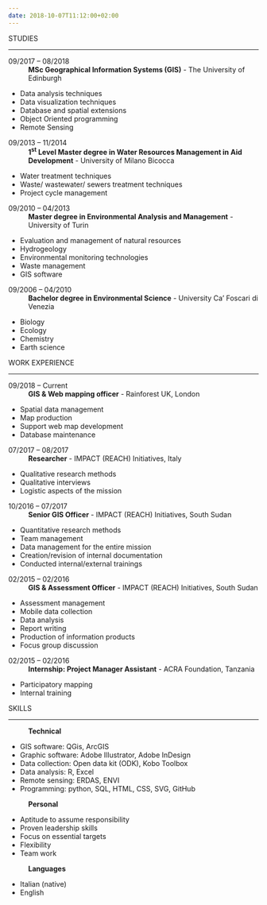```yaml
---
date: 2018-10-07T11:12:00+02:00
---
```

<dl>
    <dt class="vitaetitle">STUDIES</dt>
</dl>
<hr>
<dl>
    <dt class="vitaedt">09/2017 – 08/2018</dt>
    <dd><b>MSc Geographical Information Systems (GIS)</b> -  The University of Edinburgh</dd>
    <ul class="vitaelist">
        <li>Data analysis techniques</li>
        <li>Data visualization techniques</li>
        <li>Database and spatial extensions</li>
        <li>Object Oriented programming</li>
        <li>Remote Sensing</li>
    </ul>
</dl>

<dl>
    <dt class="vitaedt">09/2013 – 11/2014</dt>
    <dd><b>1<sup>st</sup> Level Master degree in Water Resources Management in Aid Development</b> -  University of Milano Bicocca</dd>
    <ul class="vitaelist">
        <li>Water treatment techniques</li>
        <li>Waste/ wastewater/ sewers treatment techniques</li>
        <li>Project cycle management</li>
    </ul>
</dl>

<dl>
    <dt class="vitaedt">09/2010 – 04/2013</dt>
    <dd><b>Master degree in Environmental Analysis and Management</b> -  University of Turin</dd>
    <ul class="vitaelist">
        <li>Evaluation and management of natural resources</li>
        <li>Hydrogeology</li>
        <li>Environmental monitoring technologies</li>
        <li>Waste management</li>
        <li>GIS software</li>
    </ul>
</dl>

<dl>
    <dt class="vitaedt">09/2006 – 04/2010</dt>
    <dd><b>Bachelor degree in Environmental Science</b> -  University Ca’ Foscari di Venezia</dd>
    <ul class="vitaelist">
        <li>Biology</li>
        <li>Ecology</li>
        <li>Chemistry</li>
        <li>Earth science</li>
    </ul>
</dl>


<dl>
    <dt class="vitaetitle">WORK EXPERIENCE</dt>
</dl>
<hr>

<dl>
    <dt class="vitaedt">09/2018 – Current</dt>
    <dd><b>GIS & Web mapping officer</b> -  Rainforest UK, London</dd>
    <ul class="vitaelist">
        <li>Spatial data management </li>
        <li>Map production</li>
        <li>Support web map development</li>
        <li>Database maintenance</li>
    </ul>
</dl>

<dl>
    <dt class="vitaedt">07/2017 – 08/2017</dt>
    <dd><b>Researcher</b> -  IMPACT (REACH) Initiatives, Italy</dd>
    <ul class="vitaelist">
        <li>Qualitative research methods</li>
        <li>Qualitative interviews</li>
        <li>Logistic aspects of the mission</li>
    </ul>
</dl>

<dl>
    <dt class="vitaedt">10/2016 – 07/2017</dt>
    <dd><b>Senior GIS Officer</b> -  IMPACT (REACH) Initiatives, South Sudan</dd>
    <ul class="vitaelist">
        <li>Quantitative research methods</li>
        <li>Team management</li>
        <li>Data management for the entire mission</li>
        <li>Creation/revision of internal documentation</li>
        <li>Conducted internal/external trainings</li>
    </ul>
</dl>

<dl>
    <dt class="vitaedt">02/2015 – 02/2016</dt>
    <dd><b>GIS & Assessment Officer</b> -  IMPACT (REACH) Initiatives, South Sudan</dd>
    <ul class="vitaelist">
        <li>Assessment management</li>
        <li>Mobile data collection</li>
        <li>Data analysis</li>
        <li>Report writing</li>
        <li>Production of information products</li>
        <li>Focus group discussion</li>
    </ul>
</dl>

<dl>
    <dt class="vitaedt">02/2015 – 02/2016</dt>
    <dd><b>Internship: Project Manager Assistant</b> -  ACRA Foundation, Tanzania </dd>
    <ul class="vitaelist">
        <li>Participatory mapping</li>
        <li>Internal training</li>
    </ul>
</dl>

<dl>
    <dt class="vitaetitle">SKILLS</dt>
</dl>
<hr>
<dl>
    <dd><b>Technical</b></dd>
    <ul class="vitaelist">
        <li>GIS software: QGis, ArcGIS</li>
        <li>Graphic software: Adobe Illustrator, Adobe InDesign</li>
        <li>Data collection: Open data kit (ODK), Kobo Toolbox</li>
        <li>Data analysis: R, Excel</li>
        <li>Remote sensing: ERDAS, ENVI</li>
        <li>Programming: python, SQL, HTML, CSS, SVG, GitHub</li>
    </ul>
</dl>
<dl>
    <dd><b>Personal</b></dd>
    <ul class="vitaelist">
        <li>Aptitude to assume responsibility</li>
        <li>Proven leadership skills</li>
        <li>Focus on essential targets</li>
        <li>Flexibility</li>
        <li>Team work</li>
    </ul>
</dl>
<dl>
    <dd><b>Languages</b></dd>
    <ul class="vitaelist">
        <li>Italian (native)</li>
        <li>English</li>
    </ul>
</dl>




